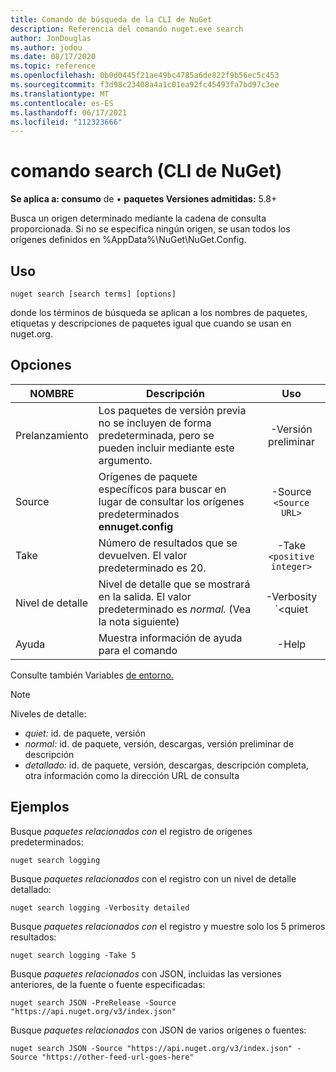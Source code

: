 ```yaml
---
title: Comando de búsqueda de la CLI de NuGet
description: Referencia del comando nuget.exe search
author: JonDouglas
ms.author: jodou
ms.date: 08/17/2020
ms.topic: reference
ms.openlocfilehash: 0b0d0445f21ae49bc4785a6de822f9b56ec5c453
ms.sourcegitcommit: f3d98c23408a4a1c01ea92fc45493fa7bd97c3ee
ms.translationtype: MT
ms.contentlocale: es-ES
ms.lasthandoff: 06/17/2021
ms.locfileid: "112323666"
---
```

# <a name="search-command-nuget-cli"></a>comando search (CLI de NuGet)

**Se aplica a: consumo** de &bullet; **paquetes Versiones admitidas:** 5.8+

Busca un origen determinado mediante la cadena de consulta proporcionada. Si no se especifica ningún origen, se usan todos los orígenes definidos en %AppData%\NuGet\NuGet.Config.

## <a name="usage"></a>Uso

```cli
nuget search [search terms] [options]
```

donde los términos de búsqueda se aplican a los nombres de paquetes, etiquetas y descripciones de paquetes igual que cuando se usan en nuget.org.

## <a name="options"></a>Opciones

| NOMBRE | Descripción | Uso |
| ---  |     ---     |  :-:  |
| Prelanzamiento | Los paquetes de versión previa no se incluyen de forma predeterminada, pero se pueden incluir mediante este argumento. | -Versión preliminar |
| Source | Orígenes de paquete específicos para buscar en lugar de consultar los orígenes predeterminados __ennuget.config__ | -Source `<Source URL>`|
| Take | Número de resultados que se devuelven. El valor predeterminado es 20. | -Take `<positive integer>` |
| Nivel de detalle | Nivel de detalle que se mostrará en la salida. El valor predeterminado es _normal._ (Vea la nota siguiente)  | -Verbosity `<quiet|normal|detailed>` |
| Ayuda | Muestra información de ayuda para el comando | -Help |

Consulte también Variables [de entorno.](cli-ref-environment-variables.md)

> [!NOTE] 
> Niveles de detalle:
> * _quiet:_ id. de paquete, versión
> * _normal:_ id. de paquete, versión, descargas, versión preliminar de descripción
> * _detallado:_ id. de paquete, versión, descargas, descripción completa, otra información como la dirección URL de consulta

## <a name="examples"></a>Ejemplos

Busque *paquetes relacionados con* el registro de orígenes predeterminados:
```
nuget search logging
```
Busque *paquetes relacionados* con el registro con un nivel de detalle detallado:
```
nuget search logging -Verbosity detailed
```
Busque *paquetes relacionados con* el registro y muestre solo los 5 primeros resultados:
```
nuget search logging -Take 5
```
Busque *paquetes relacionados* con JSON, incluidas las versiones anteriores, de la fuente o fuente especificadas:
```
nuget search JSON -PreRelease -Source "https://api.nuget.org/v3/index.json"
```
Busque *paquetes relacionados* con JSON de varios orígenes o fuentes:
```
nuget search JSON -Source "https://api.nuget.org/v3/index.json" -Source "https://other-feed-url-goes-here"
```
